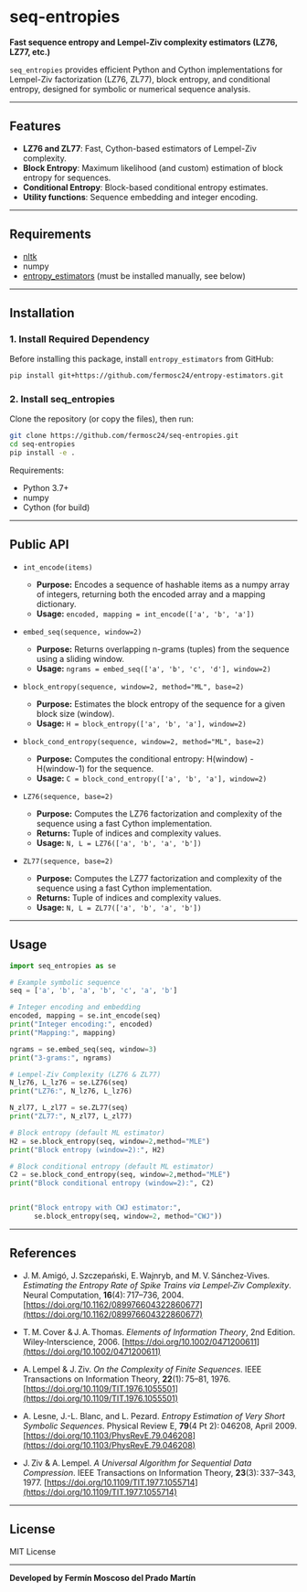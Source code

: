 # seq-entropies

**Fast sequence entropy and Lempel-Ziv complexity estimators (LZ76, LZ77, etc.)**

`seq_entropies` provides efficient Python and Cython implementations for Lempel-Ziv factorization (LZ76, ZL77), block entropy, and conditional entropy, designed for symbolic or numerical sequence analysis.

---

## Features

- **LZ76 and ZL77**: Fast, Cython-based estimators of Lempel-Ziv complexity.
- **Block Entropy**: Maximum likelihood (and custom) estimation of block entropy for sequences.
- **Conditional Entropy**: Block-based conditional entropy estimates.
- **Utility functions**: Sequence embedding and integer encoding.

---

## Requirements

- [nltk](https://www.nltk.org/)
- numpy
- [entropy_estimators](https://github.com/fermosc24/entropy-estimators) (must be installed manually, see below)

---

## Installation

### 1. Install Required Dependency

Before installing this package, install `entropy_estimators` from GitHub:

```bash
pip install git+https://github.com/fermosc24/entropy-estimators.git
```

### 2. Install seq_entropies

Clone the repository (or copy the files), then run:

```bash
git clone https://github.com/fermosc24/seq-entropies.git
cd seq-entropies
pip install -e .
```

Requirements:  
- Python 3.7+  
- numpy  
- Cython (for build)  

---

## Public API

- `int_encode(items)`
  - **Purpose:** Encodes a sequence of hashable items as a numpy array of integers, returning both the encoded array and a mapping dictionary.
  - **Usage:** `encoded, mapping = int_encode(['a', 'b', 'a'])`

- `embed_seq(sequence, window=2)`
  - **Purpose:** Returns overlapping n-grams (tuples) from the sequence using a sliding window.
  - **Usage:** `ngrams = embed_seq(['a', 'b', 'c', 'd'], window=2)`

- `block_entropy(sequence, window=2, method="ML", base=2)`
  - **Purpose:** Estimates the block entropy of the sequence for a given block size (window).
  - **Usage:** `H = block_entropy(['a', 'b', 'a'], window=2)`

- `block_cond_entropy(sequence, window=2, method="ML", base=2)`
  - **Purpose:** Computes the conditional entropy: H(window) - H(window-1) for the sequence.
  - **Usage:** `C = block_cond_entropy(['a', 'b', 'a'], window=2)`

- `LZ76(sequence, base=2)`
  - **Purpose:** Computes the LZ76 factorization and complexity of the sequence using a fast Cython implementation.
  - **Returns:** Tuple of indices and complexity values.
  - **Usage:** `N, L = LZ76(['a', 'b', 'a', 'b'])`

- `ZL77(sequence, base=2)`
  - **Purpose:** Computes the LZ77 factorization and complexity of the sequence using a fast Cython implementation.
  - **Returns:** Tuple of indices and complexity values.
  - **Usage:** `N, L = ZL77(['a', 'b', 'a', 'b'])`

---

## Usage

```python
import seq_entropies as se

# Example symbolic sequence
seq = ['a', 'b', 'a', 'b', 'c', 'a', 'b']

# Integer encoding and embedding
encoded, mapping = se.int_encode(seq)
print("Integer encoding:", encoded)
print("Mapping:", mapping)

ngrams = se.embed_seq(seq, window=3)
print("3-grams:", ngrams)

# Lempel-Ziv Complexity (LZ76 & ZL77)
N_lz76, L_lz76 = se.LZ76(seq)
print("LZ76:", N_lz76, L_lz76)

N_zl77, L_zl77 = se.ZL77(seq)
print("ZL77:", N_zl77, L_zl77)

# Block entropy (default ML estimator)
H2 = se.block_entropy(seq, window=2,method="MLE")
print("Block entropy (window=2):", H2)

# Block conditional entropy (default ML estimator)
C2 = se.block_cond_entropy(seq, window=2,method="MLE")
print("Block conditional entropy (window=2):", C2)


print("Block entropy with CWJ estimator:",
      se.block_entropy(seq, window=2, method="CWJ"))
```
---

## References

- J. M. Amigó, J. Szczepański, E. Wajnryb, and M. V. Sánchez‑Vives. *Estimating the Entropy Rate of Spike Trains via Lempel‑Ziv Complexity*. Neural Computation, **16**(4): 717–736, 2004. [https://doi.org/10.1162/089976604322860677](https://doi.org/10.1162/089976604322860677)

- T. M. Cover & J. A. Thomas. *Elements of Information Theory*, 2nd Edition. Wiley‑Interscience, 2006. [https://doi.org/10.1002/0471200611](https://doi.org/10.1002/0471200611)

- A. Lempel & J. Ziv. *On the Complexity of Finite Sequences*. IEEE Transactions on Information Theory, **22**(1): 75–81, 1976. [https://doi.org/10.1109/TIT.1976.1055501](https://doi.org/10.1109/TIT.1976.1055501)

- A. Lesne, J.-L. Blanc, and L. Pezard. *Entropy Estimation of Very Short Symbolic Sequences*. Physical Review E, **79**(4 Pt 2): 046208, April 2009. [https://doi.org/10.1103/PhysRevE.79.046208](https://doi.org/10.1103/PhysRevE.79.046208)

- J. Ziv & A. Lempel. *A Universal Algorithm for Sequential Data Compression*. IEEE Transactions on Information Theory, **23**(3): 337–343, 1977. [https://doi.org/10.1109/TIT.1977.1055714](https://doi.org/10.1109/TIT.1977.1055714)


---

## License

MIT License

---

**Developed by Fermín Moscoso del Prado Martín**
